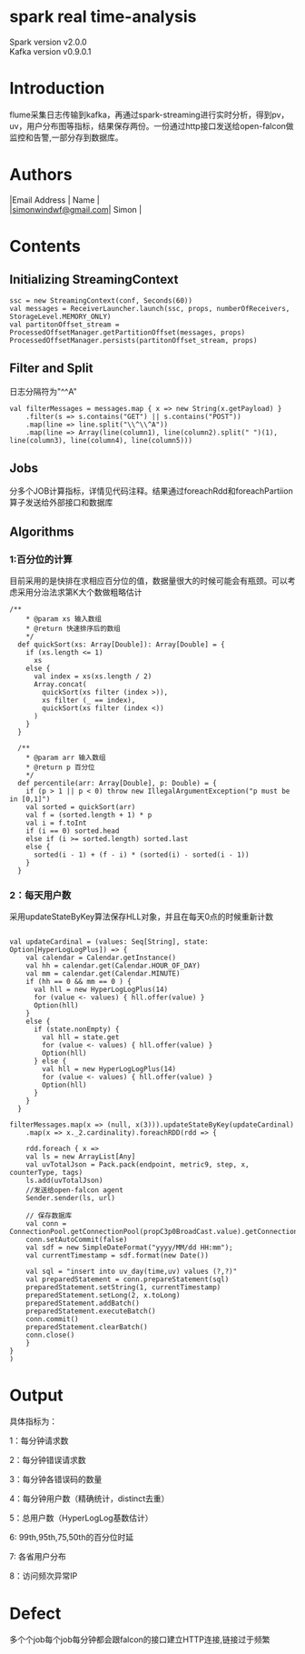 # spark real time-analysis
Spark version v2.0.0  
Kafka version v0.9.0.1  

# Introduction
flume采集日志传输到kafka，再通过spark-streaming进行实时分析，得到pv，uv，用户分布图等指标，结果保存两份。一份通过http接口发送给open-falcon做监控和告警,一部分存到数据库。

# Authors
|Email Address        | Name   |  
|simonwindwf@gmail.com| Simon  |

# Contents 

## Initializing StreamingContext

```
ssc = new StreamingContext(conf, Seconds(60))
val messages = ReceiverLauncher.launch(ssc, props, numberOfReceivers, StorageLevel.MEMORY_ONLY)
val partitonOffset_stream = ProcessedOffsetManager.getPartitionOffset(messages, props)
ProcessedOffsetManager.persists(partitonOffset_stream, props)
```  

## Filter and Split

日志分隔符为"^^A"

```
val filterMessages = messages.map { x => new String(x.getPayload) }
    .filter(s => s.contains("GET") || s.contains("POST"))
    .map(line => line.split("\\^\\^A"))
    .map(line => Array(line(column1), line(column2).split(" ")(1), line(column3), line(column4), line(column5)))
```
## Jobs
分多个JOB计算指标，详情见代码注释。结果通过foreachRdd和foreachPartiion算子发送给外部接口和数据库

## Algorithms
### 1:百分位的计算 

目前采用的是快排在求相应百分位的值，数据量很大的时候可能会有瓶颈。可以考虑采用分治法求第K大个数做粗略估计 

```
/**
    * @param xs 输入数组
    * @return 快速排序后的数组
    */
  def quickSort(xs: Array[Double]): Array[Double] = {
    if (xs.length <= 1)
      xs
    else {
      val index = xs(xs.length / 2)
      Array.concat(
        quickSort(xs filter (index >)),
        xs filter (_ == index),
        quickSort(xs filter (index <))
      )
    }
  }

  /**
    * @param arr 输入数组
    * @return p 百分位
    */
  def percentile(arr: Array[Double], p: Double) = {
    if (p > 1 || p < 0) throw new IllegalArgumentException("p must be in [0,1]")
    val sorted = quickSort(arr)
    val f = (sorted.length + 1) * p
    val i = f.toInt
    if (i == 0) sorted.head
    else if (i >= sorted.length) sorted.last
    else {
      sorted(i - 1) + (f - i) * (sorted(i) - sorted(i - 1))
    }
  }
```

### 2：每天用户数

采用updateStateByKey算法保存HLL对象，并且在每天0点的时候重新计数

  
```

val updateCardinal = (values: Seq[String], state: Option[HyperLogLogPlus]) => {
    val calendar = Calendar.getInstance()
    val hh = calendar.get(Calendar.HOUR_OF_DAY)
    val mm = calendar.get(Calendar.MINUTE)
    if (hh == 0 && mm == 0 ) {
      val hll = new HyperLogLogPlus(14)
      for (value <- values) { hll.offer(value) }
      Option(hll)
    }
    else {
      if (state.nonEmpty) {
        val hll = state.get
        for (value <- values) { hll.offer(value) }
        Option(hll)
      } else {
        val hll = new HyperLogLogPlus(14)
        for (value <- values) { hll.offer(value) }
        Option(hll)
      }
    }
  }
  
filterMessages.map(x => (null, x(3))).updateStateByKey(updateCardinal)
    .map(x => x._2.cardinality).foreachRDD(rdd => {

    rdd.foreach { x =>
    val ls = new ArrayList[Any]
    val uvTotalJson = Pack.pack(endpoint, metric9, step, x, counterType, tags)
    ls.add(uvTotalJson)
    //发送给open-falcon agent
    Sender.sender(ls, url)

    // 保存数据库
    val conn = ConnectionPool.getConnectionPool(propC3p0BroadCast.value).getConnection
    conn.setAutoCommit(false)
    val sdf = new SimpleDateFormat("yyyy/MM/dd HH:mm");
    val currentTimestamp = sdf.format(new Date())

    val sql = "insert into uv_day(time,uv) values (?,?)"
    val preparedStatement = conn.prepareStatement(sql)
    preparedStatement.setString(1, currentTimestamp)
    preparedStatement.setLong(2, x.toLong)
    preparedStatement.addBatch()
    preparedStatement.executeBatch()
    conn.commit()
    preparedStatement.clearBatch()
    conn.close()
    }
}
)
```

# Output 

具体指标为： 
    
1：每分钟请求数
        
2：每分钟错误请求数
        
3：每分钟各错误码的数量
        
4：每分钟用户数（精确统计，distinct去重）
        
5：总用户数（HyperLogLog基数估计）
        
6: 99th,95th,75,50th的百分位时延
        
7: 各省用户分布

8：访问频次异常IP

# Defect

多个个job每个job每分钟都会跟falcon的接口建立HTTP连接,链接过于频繁

